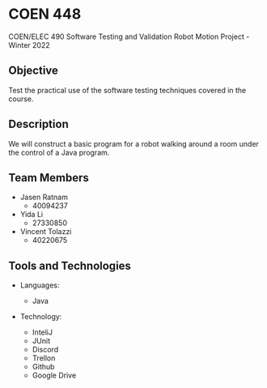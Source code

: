 # COEN 448
COEN/ELEC 490 Software Testing and Validation 
Robot Motion Project - Winter 2022

## Objective
Test the practical use of the software testing techniques covered in the course.

## Description
We will construct a basic program for a robot walking around a room under the control of a Java program.

## Team Members
- Jasen Ratnam			          
  - 40094237
- Yida Li		        
  - 27330850
- Vincent Tolazzi
  - 40220675

## Tools and Technologies
- Languages:
  - Java
  
- Technology:
  - InteliJ
  - JUnit
  - Discord
  - Trellon
  - Github
  - Google Drive